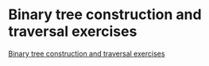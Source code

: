 # Binary tree construction and traversal exercises
[Binary tree construction and traversal exercises](https://aiwithcloud.com/2022/09/19/binary_tree_construction_and_traversal_exercises/)